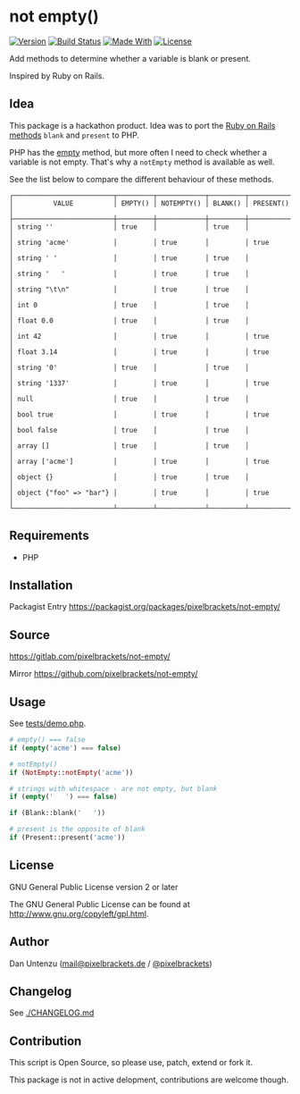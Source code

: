 # not empty()

[![Version](https://img.shields.io/packagist/v/pixelbrackets/not-empty.svg?style=flat-square)](https://packagist.org/packages/pixelbrackets/not-empty/)
[![Build Status](https://img.shields.io/gitlab/pipeline/pixelbrackets/not-empty?style=flat-square)](https://gitlab.com/pixelbrackets/not-empty/pipelines)
[![Made With](https://img.shields.io/badge/made_with-php-blue?style=flat-square)](https://gitlab.com/pixelbrackets/not-empty#requirements)
[![License](https://img.shields.io/badge/license-gpl--2.0--or--later-blue.svg?style=flat-square)](https://spdx.org/licenses/GPL-2.0-or-later.html)

Add methods to determine whether a variable is blank or present.

Inspired by Ruby on Rails.

## Idea

This package is a hackathon product. Idea was to port the
[Ruby on Rails methods](https://blog.appsignal.com/2018/09/11/differences-between-nil-empty-blank-and-present.html)
`blank` and `present` to PHP.

PHP has the [empty](https://www.php.net/manual/en/function.empty.php) method,
but more often I need to check whether  a variable is not empty.
That's why  a `notEmpty` method is available as well.

See the list below to compare the different behaviour of these methods.

```
┌─────────────────────────┬─────────┬────────────┬─────────┬───────────┐
│          VALUE          │ EMPTY() │ NOTEMPTY() │ BLANK() │ PRESENT() │
├─────────────────────────┼─────────┼────────────┼─────────┼───────────┤
│ string ''               │ true    │            │ true    │           │
│ string 'acme'           │         │ true       │         │ true      │
│ string ' '              │         │ true       │ true    │           │
│ string '   '            │         │ true       │ true    │           │
│ string "\t\n"           │         │ true       │ true    │           │
│ int 0                   │ true    │            │ true    │           │
│ float 0.0               │ true    │            │ true    │           │
│ int 42                  │         │ true       │         │ true      │
│ float 3.14              │         │ true       │         │ true      │
│ string '0'              │ true    │            │ true    │           │
│ string '1337'           │         │ true       │         │ true      │
│ null                    │ true    │            │ true    │           │
│ bool true               │         │ true       │         │ true      │
│ bool false              │ true    │            │ true    │           │
│ array []                │ true    │            │ true    │           │
│ array ['acme']          │         │ true       │         │ true      │
│ object {}               │         │ true       │ true    │           │
│ object {"foo" => "bar"} │         │ true       │         │ true      │
└─────────────────────────┴─────────┴────────────┴─────────┴───────────┘
```

## Requirements

- PHP

## Installation

Packagist Entry https://packagist.org/packages/pixelbrackets/not-empty/

## Source

https://gitlab.com/pixelbrackets/not-empty/

Mirror https://github.com/pixelbrackets/not-empty/

## Usage

See [tests/demo.php](./tests/demo.php).

```php
# empty() === false
if (empty('acme') === false)

# notEmpty()
if (NotEmpty::notEmpty('acme'))

# strings with whitespace - are not empty, but blank
if (empty('   ') === false)

if (Blank::blank('   '))

# present is the opposite of blank
if (Present::present('acme'))
```

## License

GNU General Public License version 2 or later

The GNU General Public License can be found at http://www.gnu.org/copyleft/gpl.html.

## Author

Dan Untenzu (<mail@pixelbrackets.de> / [@pixelbrackets](https://pixelbrackets.de))

## Changelog

See [./CHANGELOG.md](CHANGELOG.md)

## Contribution

This script is Open Source, so please use, patch, extend or fork it.

This package is not in active delopment, contributions are welcome though.
